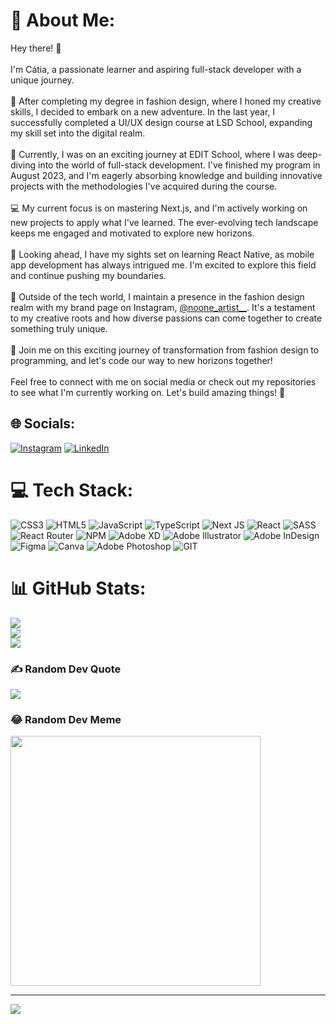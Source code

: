 # 💫 About Me:
Hey there! 👋<br><br>I'm Cátia, a passionate learner and aspiring full-stack developer with a unique journey. <br><br>🎨 After completing my degree in fashion design, where I honed my creative skills, I decided to embark on a new adventure. In the last year, I successfully completed a UI/UX design course at LSD School, expanding my skill set into the digital realm.<br><br>🚀 Currently, I was on an exciting journey at EDIT School, where I was deep-diving into the world of full-stack development. I've finished my program in August 2023, and I'm eagerly absorbing knowledge and building innovative projects with the methodologies I've acquired during the course.<br><br>💻 My current focus is on mastering Next.js, and I'm actively working on new projects to apply what I've learned. The ever-evolving tech landscape keeps me engaged and motivated to explore new horizons.<br><br>📱 Looking ahead, I have my sights set on learning React Native, as mobile app development has always intrigued me. I'm excited to explore this field and continue pushing my boundaries.<br><br>🎨 Outside of the tech world, I maintain a presence in the fashion design realm with my brand page on Instagram, [@noone_artist__](https://www.instagram.com/noone_artist__/). It's a testament to my creative roots and how diverse passions can come together to create something truly unique.<br><br>🌟 Join me on this exciting journey of transformation from fashion design to programming, and let's code our way to new horizons together!<br><br>Feel free to connect with me on social media or check out my repositories to see what I'm currently working on. Let's build amazing things! 🚀


## 🌐 Socials:
[![Instagram](https://img.shields.io/badge/Instagram-%23E4405F.svg?logo=Instagram&logoColor=white)](https://instagram.com/catiaabreu___) [![LinkedIn](https://img.shields.io/badge/LinkedIn-%230077B5.svg?logo=linkedin&logoColor=white)](https://linkedin.com/in/catiadev) 

# 💻 Tech Stack:
![CSS3](https://img.shields.io/badge/css3-%231572B6.svg?style=for-the-badge&logo=css3&logoColor=white) ![HTML5](https://img.shields.io/badge/html5-%23E34F26.svg?style=for-the-badge&logo=html5&logoColor=white) ![JavaScript](https://img.shields.io/badge/javascript-%23323330.svg?style=for-the-badge&logo=javascript&logoColor=%23F7DF1E) ![TypeScript](https://img.shields.io/badge/typescript-%23007ACC.svg?style=for-the-badge&logo=typescript&logoColor=white) ![Next JS](https://img.shields.io/badge/Next-black?style=for-the-badge&logo=next.js&logoColor=white) ![React](https://img.shields.io/badge/react-%2320232a.svg?style=for-the-badge&logo=react&logoColor=%2361DAFB) ![SASS](https://img.shields.io/badge/SASS-hotpink.svg?style=for-the-badge&logo=SASS&logoColor=white) ![React Router](https://img.shields.io/badge/React_Router-CA4245?style=for-the-badge&logo=react-router&logoColor=white) ![NPM](https://img.shields.io/badge/NPM-%23000000.svg?style=for-the-badge&logo=npm&logoColor=white) ![Adobe XD](https://img.shields.io/badge/Adobe%20XD-470137?style=for-the-badge&logo=Adobe%20XD&logoColor=#FF61F6) ![Adobe Illustrator](https://img.shields.io/badge/adobeillustrator-%23FF9A00.svg?style=for-the-badge&logo=adobeillustrator&logoColor=white) ![Adobe InDesign](https://img.shields.io/badge/Adobe%20InDesign-49021F?style=for-the-badge&logo=adobeindesign&logoColor=white) 	![Figma](https://img.shields.io/badge/figma-%23F24E1E.svg?style=for-the-badge&logo=figma&logoColor=white) ![Canva](https://img.shields.io/badge/Canva-%2300C4CC.svg?style=for-the-badge&logo=Canva&logoColor=white) ![Adobe Photoshop](https://img.shields.io/badge/adobephotoshop-%2331A8FF.svg?style=for-the-badge&logo=adobephotoshop&logoColor=white) ![GIT](https://img.shields.io/badge/Git-fc6d26?style=for-the-badge&logo=git&logoColor=white)
# 📊 GitHub Stats:
![](https://github-readme-stats.vercel.app/api?username=catiaraquelabreu&theme=dracula&hide_border=true&include_all_commits=false&count_private=false)<br/>
![](https://github-readme-streak-stats.herokuapp.com/?user=catiaraquelabreu&theme=dracula&hide_border=true)<br/>
![](https://github-readme-stats.vercel.app/api/top-langs/?username=catiaraquelabreu&theme=dracula&hide_border=true&include_all_commits=false&count_private=false&layout=compact)

### ✍️ Random Dev Quote
![](https://quotes-github-readme.vercel.app/api?type=horizontal&theme=radical)

### 😂 Random Dev Meme
<img src='https://randommeme-five.vercel.app/' style="height: 400px;"/>

---
[![](https://visitcount.itsvg.in/api?id=catiaraquelabreu&icon=0&color=0)](https://visitcount.itsvg.in)

<!-- Proudly created with GPRM ( https://gprm.itsvg.in ) -->
